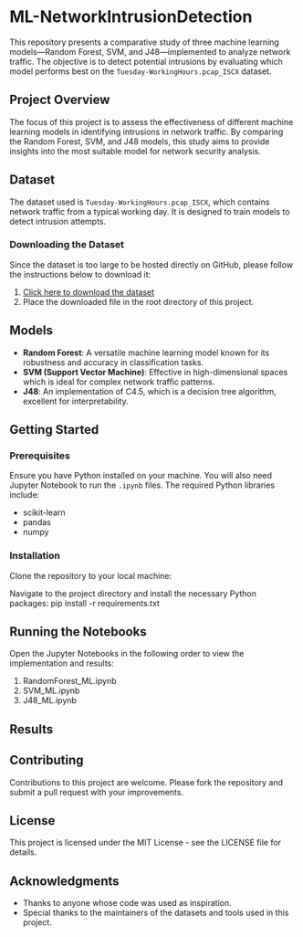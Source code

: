# ML-NetworkIntrusionDetection
This repository presents a comparative study of three machine learning models—Random Forest, SVM, and J48—implemented to analyze network traffic. The objective is to detect potential intrusions by evaluating which model performs best on the `Tuesday-WorkingHours.pcap_ISCX` dataset.
## Project Overview

The focus of this project is to assess the effectiveness of different machine learning models in identifying intrusions in network traffic. By comparing the Random Forest, SVM, and J48 models, this study aims to provide insights into the most suitable model for network security analysis.

## Dataset

The dataset used is `Tuesday-WorkingHours.pcap_ISCX`, which contains network traffic from a typical working day. It is designed to train models to detect intrusion attempts.

### Downloading the Dataset

Since the dataset is too large to be hosted directly on GitHub, please follow the instructions below to download it:
1. [Click here to download the dataset](<insert your link here>)
2. Place the downloaded file in the root directory of this project.

## Models

- **Random Forest**: A versatile machine learning model known for its robustness and accuracy in classification tasks.
- **SVM (Support Vector Machine)**: Effective in high-dimensional spaces which is ideal for complex network traffic patterns.
- **J48**: An implementation of C4.5, which is a decision tree algorithm, excellent for interpretability.

## Getting Started

### Prerequisites

Ensure you have Python installed on your machine. You will also need Jupyter Notebook to run the `.ipynb` files. The required Python libraries include:

- scikit-learn
- pandas
- numpy

### Installation

Clone the repository to your local machine:

Navigate to the project directory and install the necessary Python packages:
pip install -r requirements.txt


## Running the Notebooks

Open the Jupyter Notebooks in the following order to view the implementation and results:
1. RandomForest_ML.ipynb
2. SVM_ML.ipynb
3. J48_ML.ipynb

## Results


## Contributing

Contributions to this project are welcome. Please fork the repository and submit a pull request with your improvements.

## License

This project is licensed under the MIT License - see the LICENSE file for details.

## Acknowledgments

- Thanks to anyone whose code was used as inspiration.
- Special thanks to the maintainers of the datasets and tools used in this project.

